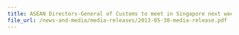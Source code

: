 ```yaml
---
title: ASEAN Directors-General of Customs to meet in Singapore next week
file_url: /news-and-media/media-releases/2013-05-30-media-release.pdf
---
```

